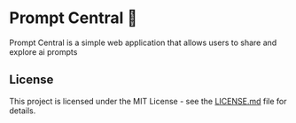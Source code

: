 # Prompt Central 🤖

Prompt Central is a simple web application that allows users to share and explore ai prompts

## License

This project is licensed under the MIT License - see the [LICENSE.md](LICENSE.md) file for details.
